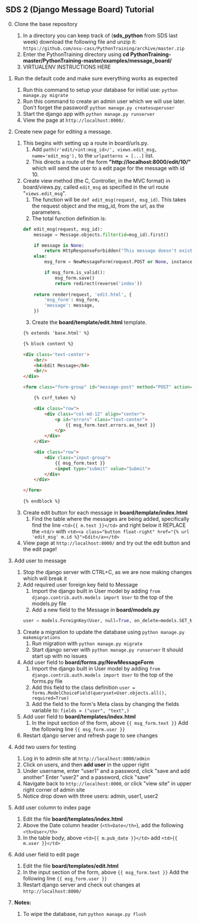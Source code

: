 ## SDS 2 (Django Message Board) Tutorial

0. Clone the base repository
	1. In a directory you can keep track of (**sds_python** from SDS last week)
		download the following file and unzip it:
	`https://github.com/osu-cass/PythonTraining/archive/master.zip`
	2. Enter the PythonTraining directory using **cd PythonTraining-master/PythonTraining-master/examples/message_board/**
	3. VIRTUALENV INSTRUCTIONS HERE

1. Run the default code and make sure everything works as expected
	1. Run this command to setup your database for initial use: `python manage.py migrate`
	2. Run this command to create an admin user which we will use later. Don't forget the password!
	`python manage.py createsuperuser`
	3. Start the django app with `python manage.py runserver`
	4. View the page at `http://localhost:8000/`.

2. Create new page for editing a message.
    1. This begins with setting up a route in board/urls.py.
	    1. Add `path(r'edit/<int:msg_id>/', views.edit_msg, name='edit_msg'),` to
		   the `urlpatterns = [...]` list.
		2. This directs a route of the form **"http://localhost:8000/edit/10/"**
		   which will send the user to a edit page for the message with id 10.
	2. Create view method (the C, Controller, in the MVC format) in board/views.py,
	   called `edit_msg` as specified in the url route "`views.edit_msg`".
	    1. The function will be `def edit_msg(request, msg_id)`.  This takes the
		   request object and the msg_id, from the url, as the parameters.
		2. The total function definition is:
		```python
		def edit_msg(request, msg_id):
			message = Message.objects.filter(id=msg_id).first()

			if message is None:
				return HttpResponseForbidden("This message doesn't exist.")
			else:
				msg_form = NewMessageForm(request.POST or None, instance=message)

				if msg_form.is_valid():
					msg_form.save()
					return redirect(reverse('index'))
				
			return render(request, 'edit.html', {
				'msg_form': msg_form,
				'message': message,
			})
		```
		3. Create the **board/template/edit.html** template.
		```html
		{% extends 'base.html' %}

		{% block content %}

		<div class='text-center'>
			<br/>
			<h4>Edit Message</h4>
			<br/>
		</div>

		<form class="form-group" id="message-post" method="POST" action="{% url 'edit_msg' message.id %}">

			{% csrf_token %}

			<div class="row">
				<div class="col-md-12" align="center">
					<p id="errors" class="text-center">
						{{ msg_form.text.errors.as_text }}
					</p>
				</div>
			</div>

			<div class="row">
				<div class="input-group">
					{{ msg_form.text }}
					<input type="submit" value="Submit">
				</div>
			</div>

		</form>
			
		{% endblock %}
		```
	3. Create edit button for each message in **board/template/index.html**
		1. Find the table where the messages are being added, specifically find the line
		   `<td>{{ m.text }}</td>` and right below it REPLACE the `<td/>` with
		   `<td><a class="button float-right" href="{% url 'edit_msg' m.id %}">Edit</a></td>`
	4. View page at `http://localhost:8000/` and try out the edit button and the edit page!

3. Add user to message
	1. Stop the django server with CTRL+C, as we are now making changes which will break it
	2. Add required user foreign key field to Message
		1. Import the django built in User model by adding `from django.contrib.auth.models import User` to the top of the models.py file
		2. Add a new field to the Message in **board/models.py**
		```python
		user = models.ForeignKey(User, null=True, on_delete=models.SET_NULL)
		```
	3. Create a migration to update the database using
		`python manage.py makemigrations`
		1. Run migration with
		`python manage.py migrate`
		2. Start django server with
		`python manage.py runserver` It should start up with no issues
	4. Add user field to **board/forms.py/NewMessageForm**
		1. Import the django built in User model by adding
		`from django.contrib.auth.models import User` to the top of the forms.py file
		2. Add this field to the class definition
		`user = forms.ModelChoiceField(queryset=User.objects.all(), required=True)`
		3. Add the field to the form's Meta class by changing the fields variable to:
		`fields = ("user", "text",)`
	5. Add user field to **board/templates/index.html**
		1. In the input section of the form, above `{{ msg_form.text }}`
			Add the following line `{{ msg_form.user }}`
	6. Restart django server and refresh page to see changes

4. Add two users for testing
	1. Log in to admin site at `http://localhost:8000/admin`
	2. Click on users, and then **add user** in the upper right
	3. Under username, enter "user1" and a password, click "save and add another"
		Enter "user2" and a password, click "save"
	4. Navigate back to `http://localhost:8000`, or click "view site" in upper right corner of admin site
	5. Notice drop down with three users: admin, user1, user2

5. Add user column to index page
	1. Edit the file **board/templates/index.html**
	2. Above the Date column header (`<th>Date</th>`),
		add the following `<th>User</th>`
	3. In the table body, above `<td>{{ m.pub_date }}</td>`
	add `<td>{{ m.user }}</td>`
6. Add user field to edit page
	1. Edit the file **board/templates/edit.html**
	2. In the input section of the form, above `{{ msg_form.text }}`
		Add the following line `{{ msg_form.user }}`
	3. Restart django server and check out changes at `http://localhost:8000/`



7. **Notes:**
	1. To wipe the database, run `python manage.py flush`
